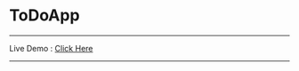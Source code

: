 # ToDoApp
<hr>
Live Demo : <a href="https://hemant-bhat.github.io/weatherapp/" target="_blank" > Click Here </a>
<hr>
